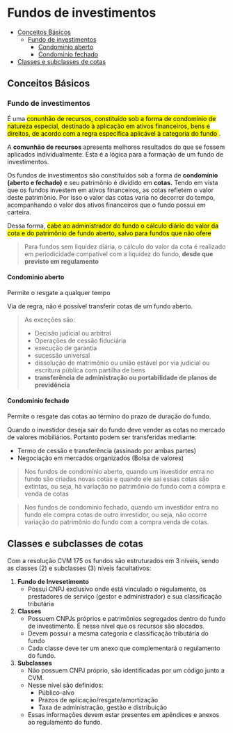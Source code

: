 # Fundos de investimentos <!-- omit in toc -->

- [Conceitos Básicos](#conceitos-básicos)
  - [Fundo de investimentos](#fundo-de-investimentos)
    - [Condominio aberto](#condominio-aberto)
    - [Condomínio fechado](#condomínio-fechado)
- [Classes e subclasses de cotas](#classes-e-subclasses-de-cotas)

## Conceitos Básicos
### Fundo de investimentos
 É uma <mark> conunhão de recursos, constituído sob a forma de condomínio de natureza especial, destinado à aplicação em ativos financeiros, bens e direitos, de acordo com a regra específica aplicável à categoria do fundo </mark>.

A **comunhão de recursos** apresenta melhores resultados do que se fossem aplicados individualmente. Esta é a lógica para a formação de um fundo de investimentos.

Os fundos de investimentos são constituídos sob a forma de **condomínio (aberto e fechado)** e seu patrimônio é dividido em **cotas.** Tendo em vista que os fundos investem em ativos financeiros, as cotas refletem o valor deste patrimônio. Por isso o valor das cotas varia no decorrer do tempo, acompanhando o valor dos ativos financeiros que o fundo possui em carteira.

Dessa forma, <mark>cabe ao administrador do fundo o cálculo diário do valor da cota e do patrimônio de fundo aberto, salvo para fundos que não ofere </mark>
> Para fundos sem liquidez diária, o cálculo do valor da cota é realizado em periodicidade compatível com a liquidez do fundo, **desde que previsto em regulamento**

#### Condominio aberto
Permite o resgate a qualquer tempo

Via de regra, não é possível transferir cotas de um fundo aberto.
> As exceções são:
> - Decisão judicial ou arbitral
> - Operações de cessão fiduciária
> - execução de garantia
> - sucessão universal
> - dissolução de matrimônio ou união estável por via judicial ou escritura pública com partilha de bens
> - **transferência de administração ou portabilidade de planos de previdência**

#### Condomínio fechado
Permite o resgate das cotas ao término do prazo de duração do fundo.

Quando o investidor deseja sair do fundo deve vender as cotas no mercado de valores mobiliários. Portanto podem ser transferidas mediante:
- Termo de cessão e transferência (assinado por ambas partes)
- Negociação em mercados organizados (Bolsa de valores)

> Nos fundos de condomínio aberto, quando um investidor entra no fundo são criadas novas cotas e quando ele sai essas cotas são extintas, ou seja, há variação no patrimônio do fundo com a compra e venda de cotas

> Nos fundos de condomínio fechado, quando um investidor entra no fundo ele compra cotas de outro investidor, ou seja, não ocorre variação do patrimônio do fundo com a compra venda de cotas.

## Classes e subclasses de cotas
Com a resolução CVM 175 os fundos são estruturados em 3 níveis, sendo as classes (2) e subclasses (3) níveis facultativos:

1. **Fundo de Invesetimento** 
    - Possui CNPJ exclusivo onde está vinculado o regulamento, os prestadores de serviço (gestor e administrador) e sua classificação tributária
2. **Classes**
    - Possuem CNPJs próprios e patrimônios segregados dentro do fundo de investimento. É nesse nível que os recursos são alocados.
    - Devem possuir a mesma categoria e classificação tributária do fundo 
    - Cada classe deve ter um anexo que complementará o regulamento do fundo.
3. **Subclasses**  
    - Não possuem CNPJ próprio, são identificadas por um código junto a CVM.
    - Nesse nível são definidos:
      - Público-alvo
      - Prazos de aplicação/resgate/amortização
      - Taxa de administração, gestão e distribuição 
    - Essas informações devem estar presentes em apêndices e anexos ao regulamento do fundo. 
